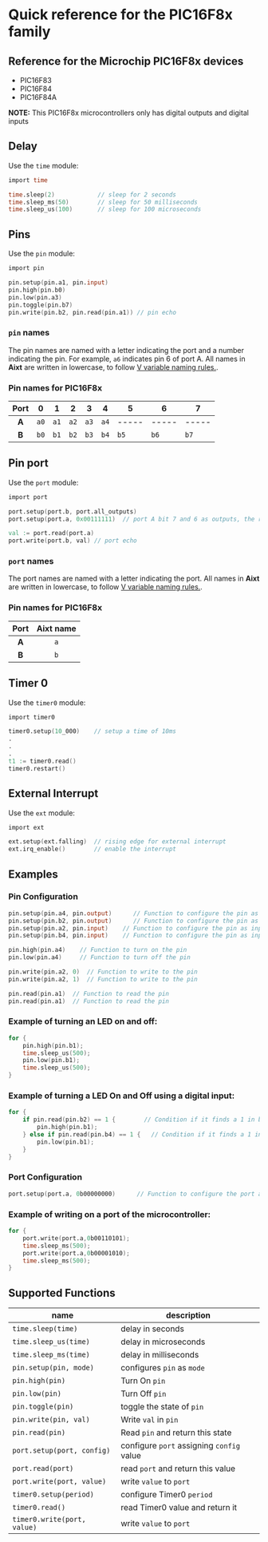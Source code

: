 # Quick reference for the PIC16F8x family

## Reference for the Microchip PIC16F8x devices
- PIC16F83
- PIC16F84
- PIC16F84A

**NOTE:** This PIC16F8x microcontrollers only has digital outputs and digital inputs


## Delay
Use the `time` module:

```v
import time

time.sleep(2)            // sleep for 2 seconds
time.sleep_ms(50)        // sleep for 50 milliseconds
time.sleep_us(100)       // sleep for 100 microseconds
```


## Pins
Use the `pin` module:

```v
import pin

pin.setup(pin.a1, pin.input)
pin.high(pin.b0)
pin.low(pin.a3)
pin.toggle(pin.b7)
pin.write(pin.b2, pin.read(pin.a1)) // pin echo
```


### `pin` names
The pin names are named with a letter indicating the port and a number indicating the pin. For example, `a6` indicates pin 6 of port A. All names in **Aixt** are written in lowercase, to follow [V variable naming rules.](https://github.com/vlang/v/blob/master/doc/docs.md#variables).


### Pin names for PIC16F8x
| Port | 0   | 1   | 2   | 3   | 4   | 5   | 6   | 7   |
|:----:|-----|-----|-----|-----|-----|-----|-----|-----|
| **A**| `a0`| `a1`| `a2`| `a3`| `a4`|-----|-----|-----|
| **B**| `b0`| `b1`| `b2`| `b3`| `b4`| `b5`| `b6`| `b7`|


## Pin port
Use the `port` module:

```v
import port

port.setup(port.b, port.all_outputs)
port.setup(port.a, 0x00111111)  // port A bit 7 and 6 as outputs, the rest as inputs

val := port.read(port.a)
port.write(port.b, val) // port echo
```


### `port` names
The port names are named with a letter indicating the port. All names in **Aixt** are written in lowercase, to follow [V variable naming rules.](https://github.com/vlang/v/blob/master/doc/docs.md#variables).


### Pin names for PIC16F8x
| Port | Aixt name |
|:----:|:---------:|
| **A**| `a`       |
| **B**| `b`       |


## Timer 0
Use the `timer0` module:

```v
import timer0

timer0.setup(10_000)    // setup a time of 10ms
.
.
.
t1 := timer0.read()
timer0.restart()
```

## External Interrupt
Use the `ext` module:

```v
import ext

ext.setup(ext.falling)	// rising edge for external interrupt
ext.irq_enable()		// enable the interrupt
```



## Examples

### Pin Configuration
```v
pin.setup(pin.a4, pin.output)      // Function to configure the pin as output
pin.setup(pin.b2, pin.output)      // Function to configure the pin as output
pin.setup(pin.a2, pin.input)    // Function to configure the pin as input
pin.setup(pin.b4, pin.input)    // Function to configure the pin as input

pin.high(pin.a4)    // Function to turn on the pin
pin.low(pin.a4)     // Function to turn off the pin

pin.write(pin.a2, 0)  // Function to write to the pin
pin.write(pin.a2, 1)  // Function to write to the pin

pin.read(pin.a1)  // Function to read the pin
pin.read(pin.a1)  // Function to read the pin
```

### Example of turning an LED on and off:
```v
for {
    pin.high(pin.b1);
    time.sleep_us(500);
    pin.low(pin.b1);
    time.sleep_us(500);
}
```

### Example of turning a LED On and Off using a digital input:
```v
for {
    if pin.read(pin.b2) == 1 {        // Condition if it finds a 1 in b2
        pin.high(pin.b1);
    } else if pin.read(pin.b4) == 1 {   // Condition if it finds a 1 in b4
        pin.low(pin.b1);
    }
}

```

### Port Configuration
```v
port.setup(port.a, 0b00000000)      // Function to configure the port as output
```

### Example of writing on a port of the microcontroller:
```v
for {
    port.write(port.a,0b00110101);
    time.sleep_ms(500);
    port.write(port.a,0b00001010);
    time.sleep_ms(500);
}
```

## Supported Functions
name                        | description
----------------------------|---------------------------------------------------------------
`time.sleep(time)`          | delay in seconds
`time.sleep_us(time)`       | delay in microseconds
`time.sleep_ms(time)`       | delay in milliseconds
`pin.setup(pin, mode)`      | configures `pin` as `mode`
`pin.high(pin)`             | Turn On `pin`
`pin.low(pin)`              | Turn Off `pin`
`pin.toggle(pin)`           | toggle the state of `pin`
`pin.write(pin, val)`       | Write `val` in `pin`
`pin.read(pin)`             | Read `pin` and return this state
`port.setup(port, config)`  | configure `port` assigning `config` value
`port.read(port)`           | read `port` and return this value
`port.write(port, value)`   | write `value` to `port`
`timer0.setup(period)`      | configure Timer0 `period`
`timer0.read()`             | read Timer0 value and return it
`timer0.write(port, value)`   | write `value` to `port`
  


